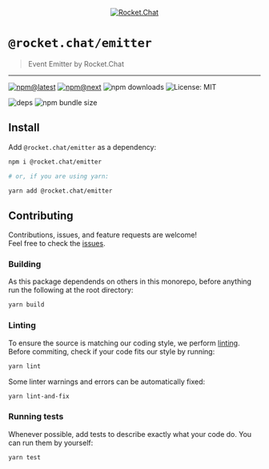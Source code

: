 <!--header-->

<p align="center">
  <a href="https://rocket.chat" title="Rocket.Chat">
    <img src="https://github.com/RocketChat/Rocket.Chat.Artwork/raw/master/Logos/2020/png/logo-horizontal-red.png" alt="Rocket.Chat" />
  </a>
</p>

# `@rocket.chat/emitter`

> Event Emitter by Rocket.Chat

---

[![npm@latest](https://img.shields.io/npm/v/@rocket.chat/emitter/latest?style=flat-square)](https://www.npmjs.com/package/@rocket.chat/emitter/v/latest) [![npm@next](https://img.shields.io/npm/v/@rocket.chat/emitter/next?style=flat-square)](https://www.npmjs.com/package/@rocket.chat/emitter/v/next) ![npm downloads](https://img.shields.io/npm/dw/@rocket.chat/emitter?style=flat-square) ![License: MIT](https://img.shields.io/npm/l/@rocket.chat/emitter?style=flat-square)

![deps](https://img.shields.io/librariesio/release/npm/@rocket.chat/emitter?style=flat-square) ![npm bundle size](https://img.shields.io/bundlephobia/min/@rocket.chat/emitter?style=flat-square)

<!--/header-->

## Install

<!--install-->

Add `@rocket.chat/emitter` as a dependency:

```sh
npm i @rocket.chat/emitter

# or, if you are using yarn:

yarn add @rocket.chat/emitter
```

<!--/install-->

## Contributing

<!--contributing(msg)-->

Contributions, issues, and feature requests are welcome!<br />
Feel free to check the [issues](https://github.com/RocketChat/fuselage/issues).

<!--/contributing(msg)-->

### Building

As this package dependends on others in this monorepo, before anything run the following at the root directory:

<!--yarn(build)-->

```sh
yarn build
```

<!--/yarn(build)-->

### Linting

To ensure the source is matching our coding style, we perform [linting](<https://en.wikipedia.org/wiki/Lint_(software)>).
Before commiting, check if your code fits our style by running:

<!--yarn(lint)-->

```sh
yarn lint
```

<!--/yarn(lint)-->

Some linter warnings and errors can be automatically fixed:

<!--yarn(lint-and-fix)-->

```sh
yarn lint-and-fix
```

<!--/yarn(lint-and-fix)-->

### Running tests

Whenever possible, add tests to describe exactly what your code do. You can run them by yourself:

<!--yarn(test)-->

```sh
yarn test
```

<!--/yarn(test)-->
